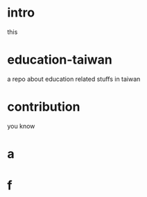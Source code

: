 # intro
this 
# education-taiwan
a repo about education related stuffs in taiwan
# contribution
you know
# a
# f